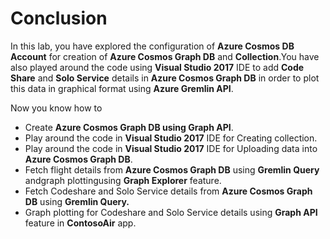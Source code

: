 # Conclusion

In this lab, you have explored the configuration of **Azure Cosmos DB Account** for creation of **Azure Cosmos Graph DB** and **Collection**.You have also played around the code using **Visual Studio 2017** IDE to add **Code Share** and **Solo Service** details in **Azure Cosmos Graph DB** in order to plot this data in graphical format using **Azure Gremlin API**.

Now you know how to

- Create **Azure Cosmos Graph DB using Graph API**.
- Play around the code in **Visual Studio 2017** IDE for Creating collection.
- Play around the code in **Visual Studio 2017** IDE for Uploading data into **Azure Cosmos Graph DB**.
- Fetch flight details from **Azure Cosmos Graph DB** using **Gremlin Query** andgraph plottingusing **Graph Explorer** feature.
- Fetch Codeshare and Solo Service details from **Azure Cosmos Graph DB** using **Gremlin Query.**
- Graph plotting for Codeshare and Solo Service details using **Graph API** feature in **ContosoAir** app.